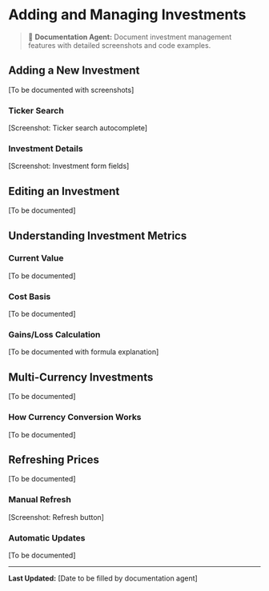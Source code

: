# Adding and Managing Investments

> 📝 **Documentation Agent:** Document investment management features with detailed screenshots and code examples.

## Adding a New Investment

[To be documented with screenshots]

### Ticker Search

[Screenshot: Ticker search autocomplete]

### Investment Details

[Screenshot: Investment form fields]

## Editing an Investment

[To be documented]

## Understanding Investment Metrics

### Current Value

[To be documented]

### Cost Basis

[To be documented]

### Gains/Loss Calculation

[To be documented with formula explanation]

## Multi-Currency Investments

[To be documented]

### How Currency Conversion Works

[To be documented]

## Refreshing Prices

[To be documented]

### Manual Refresh

[Screenshot: Refresh button]

### Automatic Updates

[To be documented]

---

**Last Updated:** [Date to be filled by documentation agent]

